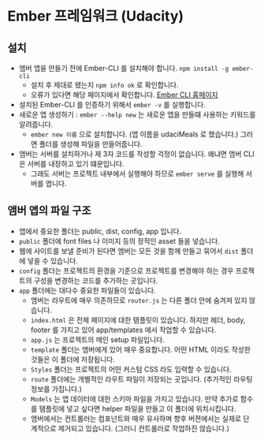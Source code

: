 # Ember 프레임워크 (Udacity)
## 설치
- 엠버 앱을 만들기 전에 Ember-CLI 를 설치해야 합니다. `npm install -g ember-cli`
  + 설치 후 제대로 됐는지 `npm info ok` 로 확인합니다.
  + 오류가 있다면 해당 페이지에서 확인합니다. [Ember CLI 홈페이지](https://ember-cli.com/user-guide/#getting-started)
- 설치된 Ember-CLI 를 인증하기 위해서 `ember -v` 를 실행합니다.
- 새로운 앱 생성하기 : `ember --help new` 는 새로운 앱을 만들떄 사용하는 키워드를 알려줍니다.
  + `ember new 이름` 으로 설치합니다. (앱 이름을 udaciMeals 로 했습니다.) 그러면 폴더를 생성해 파일을 만들어줍니다.
- 앰버는 서버를 설치하거나 제 3자 코드를 작성할 걱정이 없습니다. 왜냐면 앰버 CLI 은 서버를 내장하고 있기 떄문입니다.
  + 그래도 서버는 프로젝트 내부에서 실행해야 하므로 `ember serve` 를 실행해 서버를 엽니다.

## 앰버 앱의 파일 구조
- 앱에서 중요한 폴더는 public, dist, config, app 입니다.
- `public` 폴더에 font files 나 이미지 등의 정적인 asset 들을 넣습니다.
- 웹에 사이트를 보낼 준비가 된다면 엠버는 모든 것을 함께 만들고 묶어서 `dist` 폴더에 넣을 수 있습니다.
- `config` 폴더는 프로젝트의 환경을 기준으로 프로젝트를 변경해야 하는 경우 프로젝트의 구성을 변경하는 코드를 추가하는 곳입니다.
- `app` 폴더에는 대다수 중요한 파일들이 있습니다.
  + 앰버는 라우트에 매우 의존하므로 `router.js` 는 다른 폴더 안에 숨겨져 있지 않습니다.
  + `index.html` 은 전체 페이지에 대한 탬플릿이 있습니다. 하지만 헤더, body, footer 를 가지고 있어 app/templates 에서 작업할 수 있습니다.
  + `app.js` 는 프로젝트의 메인 setup 파일입니다.
  + `template` 폴더는 앰버에게 있어 매우 중요합니다. 어떤 HTML 이라도 작성한 것들은 이 폴더에 저장됩니다.
  + `Styles` 폴더는 프로젝트의 어떤 커스텀 CSS 라도 입력할 수 있습니다.
  + `route` 폴더에는 개별적인 라우트 파일이 저장되는 곳입니다. (추가적인 라우팅 정보를 가집니다.)
  + `Models` 는 앱 데이터에 대한 스키마 파일을 가지고 있습니다. 만약 추가로 함수를 탬플릿에 넣고 싶다면 helper 파일을 만들고 이 폴더에 위치시킵니다.
  + 앰버에서는 컨트롤러는 컴포넌트와 매우 유사하며 향후 버젼에서는 실제로 단계적으로 제거되고 있습니다. (그러니 컨트롤러로 작업하진 않습니다.)
